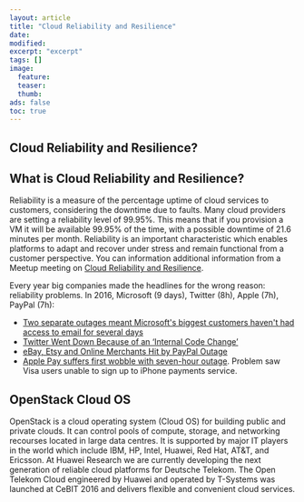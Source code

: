 ```yaml
---
layout: article
title: "Cloud Reliability and Resilience"
date:
modified:
excerpt: "excerpt"
tags: []
image:
  feature:
  teaser:
  thumb:
ads: false
toc: true
---  
```



Cloud Reliability and Resilience?
----------------------------------

## What is Cloud Reliability and Resilience?
Reliability is a measure of the percentage uptime of cloud services to customers, considering the downtime due to faults. Many cloud providers are setting a reliability level of 99.95%. This means that if you provision a VM it will be available 99.95% of the time, with a possible downtime of 21.6 minutes per month. Reliability is an important characteristic which enables platforms to adapt and recover under stress and remain functional from a customer perspective. You can information additional information from a Meetup meeting on [Cloud Reliability and Resilience](http://www.slideshare.net/JorgeCardoso4/cloud-resilience-with-open-stack). 

Every year big companies made the headlines for the wrong reason: reliability problems. In 2016, Microsoft (9 days), Twitter (8h), Apple (7h), PayPal (7h):
+ [Two separate outages meant Microsoft's biggest customers haven't had access to email for several days](http://www.businessinsider.de/microsoft-has-a-9-day-long-office-365-outage-2016-1?r=UK&IR=T)
+ [Twitter Went Down Because of an ‘Internal Code Change’](http://recode.net/2016/01/19/twitter-went-down-because-of-an-internal-code-change/)
+ [eBay, Etsy and Online Merchants Hit by PayPal Outage](http://www.ecommercebytes.com/C/blog/blog.pl?/pl/2016/3/1457113386.html)
+ [Apple Pay suffers first wobble with seven-hour outage](http://www.theinquirer.net/inquirer/news/2446737/apple-pay-suffers-first-wobble-with-seven-hour-outage). Problem saw Visa users unable to sign up to iPhone payments service.



## OpenStack Cloud OS
OpenStack is a cloud operating system (Cloud OS) for building public and private clouds. It can control pools of compute, storage, and networking recourses located in large data centres. It is supported by major IT players in the world which include IBM, HP, Intel, Huawei, Red Hat, AT&T, and Ericsson. At Huawei Research we are currently developing the next generation of reliable cloud platforms for Deutsche Telekom. The Open Telekom Cloud engineered by Huawei and operated by T-Systems was launched at CeBIT 2016 and delivers flexible and convenient cloud services.



